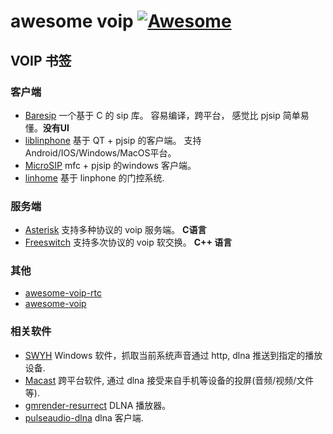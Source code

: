 # awesome voip [![Awesome](https://cdn.rawgit.com/sindresorhus/awesome/d7305f38d29fed78fa85652e3a63e154dd8e8829/media/badge.svg)](https://github.com/sindresorhus/awesome)

## VOIP 书签

### 客户端

* [Baresip](https://github.com/baresip/baresip) 一个基于 C 的 sip 库。 容易编译，跨平台， 感觉比 pjsip 简单易懂。**没有UI**
* [liblinphone](https://github.com/BelledonneCommunications/liblinphone) 基于 QT + pjsip 的客户端。 支持Android/IOS/Windows/MacOS平台。
* [MicroSIP](https://www.microsip.org/) mfc + pjsip 的windows 客户端。
* [linhome](https://www.linhome.org/) 基于 linphone 的门控系统.

### 服务端

* [Asterisk](https://www.asterisk.org/) 支持多种协议的 voip 服务端。 **C语言**
* [Freeswitch](https://freeswitch.com/) 支持多次协议的 voip 软交换。 **C++ 语言**

### 其他

* [awesome-voip-rtc](https://github.com/QXIP/awesome-voip-rtc)
* [awesome-voip](https://github.com/onmyway133/awesome-voip)

### 相关软件

* [SWYH](https://github.com/StreamWhatYouHear/SWYH) Windows 软件，抓取当前系统声音通过 http, dlna 推送到指定的播放设备.
* [Macast](https://github.com/xfangfang/Macast) 跨平台软件, 通过 dlna 接受来自手机等设备的投屏(音频/视频/文件等).
* [gmrender-resurrect](https://github.com/hzeller/gmrender-resurrect) DLNA 播放器。
* [pulseaudio-dlna](https://github.com/masmu/pulseaudio-dlna) dlna 客户端.
